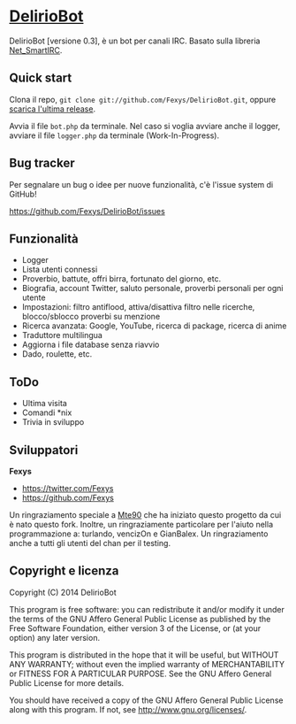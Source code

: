 [DelirioBot](https://github.com/Fexys/DelirioBot/)
=================

DelirioBot [versione 0.3], è un bot per canali IRC. Basato sulla libreria [Net_SmartIRC](http://wiki.shellium.org/w/Writing_an_IRC_bot_in_PHP).



Quick start
-----------

Clona il repo, `git clone git://github.com/Fexys/DelirioBot.git`, oppure [scarica l'ultima release](https://github.com/Fexys/DelirioBot/zipball/master).

Avvia il file `bot.php` da terminale. Nel caso si voglia avviare anche il logger, avviare il file `logger.php` da terminale (Work-In-Progress).



Bug tracker
-----------

Per segnalare un bug o idee per nuove funzionalità, c'è l'issue system di GitHub!

https://github.com/Fexys/DelirioBot/issues



Funzionalità
------------

+ Logger
+ Lista utenti connessi
+ Proverbio, battute, offri birra, fortunato del giorno, etc.
+ Biografia, account Twitter, saluto personale, proverbi personali per ogni utente
+ Impostazioni: filtro antiflood, attiva/disattiva filtro nelle ricerche, blocco/sblocco proverbi su menzione
+ Ricerca avanzata: Google, YouTube, ricerca di package, ricerca di anime
+ Traduttore multilingua
+ Aggiorna i file database senza riavvio
+ Dado, roulette, etc.



ToDo
----

+ Ultima visita
+ Comandi *nix
+ Trivia in sviluppo



Sviluppatori
------------

**Fexys**

+ https://twitter.com/Fexys
+ https://github.com/Fexys

Un ringraziamento speciale a [Mte90](https://github.com/Mte90/) che ha iniziato questo progetto da cui è nato questo fork. Inoltre, un ringraziamente particolare per l'aiuto nella programmazione a: turlando, vencizOn e GianBalex. Un ringraziamento anche a tutti gli utenti del chan per il testing.



Copyright e licenza
-------------------

Copyright (C) 2014  DelirioBot

This program is free software: you can redistribute it and/or modify
it under the terms of the GNU Affero General Public License as published by
the Free Software Foundation, either version 3 of the License, or
(at your option) any later version.

This program is distributed in the hope that it will be useful,
but WITHOUT ANY WARRANTY; without even the implied warranty of
MERCHANTABILITY or FITNESS FOR A PARTICULAR PURPOSE.  See the
GNU Affero General Public License for more details.

You should have received a copy of the GNU Affero General Public License
along with this program.  If not, see <http://www.gnu.org/licenses/>.